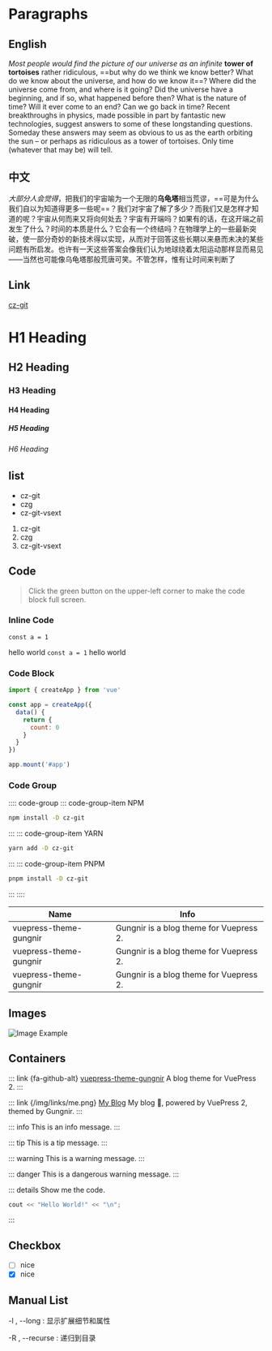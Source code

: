 # Paragraphs

## English

*Most people would find the picture of our universe as an infinite* **tower of tortoises** rather ridiculous, ==but why do we think we know better? What do we know about the universe, and how do we know it==? Where did the universe come from, and where is it going? Did the universe have a beginning, and if so, what happened before then? What is the nature of time? Will it ever come to an end? Can we go back in time? Recent breakthroughs in physics, made possible in part by fantastic new technologies, suggest answers to some of these longstanding questions. Someday these answers may seem as obvious to us as the earth orbiting the sun – or perhaps as ridiculous as a tower of tortoises. Only time (whatever that may be) will tell.

## 中文


*大部分人会觉得*，把我们的宇宙喻为一个无限的**乌龟塔**相当荒谬，==可是为什么我们自以为知道得更多一些呢==？我们对宇宙了解了多少？而我们又是怎样才知道的呢？宇宙从何而来又将向何处去？宇宙有开端吗？如果有的话，在这开端之前发生了什么？时间的本质是什么？它会有一个终结吗？在物理学上的一些最新突破，使一部分奇妙的新技术得以实现，从而对于回答这些长期以来悬而未决的某些问题有所启发。也许有一天这些答案会像我们认为地球绕着太阳运动那样显而易见——当然也可能像乌龟塔那般荒唐可笑。不管怎样，惟有让时间来判断了

## Link
[cz-git](https://cz-git.qbb.sh)

# H1 Heading

## H2 Heading

### H3 Heading

#### H4 Heading

##### H5 Heading

###### H6 Heading

## list

- cz-git
- czg
- cz-git-vsext

1. cz-git
2. czg
3. cz-git-vsext


## Code

> Click the green button on the upper-left corner to make the code block full screen.

### Inline Code

`const a = 1`

hello world `const a = 1` hello world

### Code Block

```js
import { createApp } from 'vue'

const app = createApp({
  data() {
    return {
      count: 0
    }
  }
})

app.mount('#app')
```

### Code Group

:::: code-group
::: code-group-item NPM

```sh
npm install -D cz-git
```

:::
::: code-group-item YARN

```sh
yarn add -D cz-git
```

:::
::: code-group-item PNPM

```sh
pnpm install -D cz-git
```

:::
::::


| Name | Info |
|------|------|
| vuepress-theme-gungnir | Gungnir is a blog theme for Vuepress 2. |
| vuepress-theme-gungnir | Gungnir is a blog theme for Vuepress 2. |
| vuepress-theme-gungnir | Gungnir is a blog theme for Vuepress 2. |

## Images

![Image Example](/icons/apple-touch-120x120.png)

## Containers

::: link {fa-github-alt} [vuepress-theme-gungnir](https://github.com/Renovamen/vuepress-theme-gungnir)
A blog theme for VuePress 2.
:::

::: link {/img/links/me.png} [My Blog](https://blog.zxh.io)
My blog 🧐, powered by VuePress 2, themed by Gungnir.
:::

::: info
This is an info message.
:::

::: tip
This is a tip message.
:::

::: warning
This is a warning message.
:::

::: danger
This is a dangerous warning message.
:::

::: details Show me the code.
```cpp
cout << "Hello World!" << "\n";
```
:::

## Checkbox
- [ ] nice
- [x] nice

## Manual List
-l , --long
: 显示扩展细节和属性

-R , --recurse
:  递归到目录
